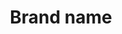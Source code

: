 <!-- 
### Exercise 1

1. Create a simple page having a header, main content, and a footer.

2. Inside the header keep the brand name to the left and all the navigation to the right.

3. Inside the main content take an article section having two columns. In the first column put a heading and some introductory text of the article and in the second column take an image. -->

<!DOCTYPE html>
<html lang="en">

<head>
    <meta charset="UTF-8">
    <meta name ="viewport" content="width=device-width, initial-scale=1.0">
    <title> Exercise 1 | Positioning content </title>
    <link rel="stylesheet" href="">
</head>
<body>
    <header>
        <h1> Brand name </h1>

   

</body>
</html>
